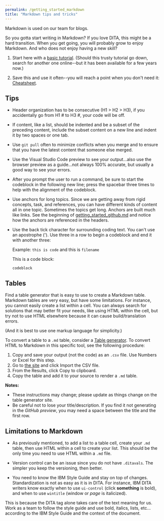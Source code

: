 ```yaml
---
permalink: /getting_started_markdown
title: "Markdown tips and tricks"
---
```


Markdown is used on our team for blogs.

So you gotta start writing in Markdown? If you love DITA, this might be a hard transition. When you get going, you will probably grow to enjoy Markdown. And who does not enjoy having a new skill?

1. Start here with a [basic tutorial](https://www.markdowntutorial.com/). (Should this trusty tutorial go down, search for another one online--but it has been available for a few years now.)
   
2. Save this and use it often--you will reach a point when you don't need it: [Cheatsheet](https://github.com/adam-p/markdown-here/wiki/Markdown-Cheatsheet).

## Tips
   
- Header organization has to be consecutive (H1 > H2 > H3), if you accidentally go from H1 # to H3 #, your code will be off.
- If content, like a list, should be indented and be a subset of the preceding content, include the subset content on a new line and indent it by two spaces or one tab. 
- Use `git pull` often to minimize conflicts when you merge and to ensure that you have the latest content that someone else merged. 
- Use the Visual Studio Code preview to see your output...also use the browser preview as a guide...not always 100% accurate, but usually a good way to see your errors.
- After you prompt the user to run a command, be sure to start the codeblock in the following new line; press the spacebar three times to help with the alignment of the codeblock.
- Use anchors for long topics. Since we are getting away from rigid concepts, task, and references, you can have different kinds of content all in one topic. Sometimes the topics get long. Anchors are built much like links. See the beginning of [getting_started_github.md](getting_started_github.md) and notice how the anchors are referenced in the headers.
- Use the back tick character for surrounding coding text. You can't use an apostrophe ('). Use three in a row to begin a codeblock and end it with another three:

   Example: `this is code` and this is `filename` 

   This is a code block:

   ```
   codeblock
   ```

## Tables

Find a table generator that is easy to use to create a Markdown table. Markdown tables are very easy, but have some limitations. For instance, you cannot easily create a list within a cell. You can always search for solutions that may better fit your needs, like using HTML within the cell, but try not to use HTML elsewhere because it can cause build/translation errors. 

(And it is best to use one markup language for simplicity.)


To convert a table to a `.md` table, consider a [Table generator](https://www.tablesgenerator.com/markdown_tables). To convert HTML to Markdown in this specific tool, see the following procedure:


1. Copy and save your output (not the code) as an `.csv` file. Use Numbers or Excel for this step.
2. Go to [the site](www.tablesgenerator.com) and click Import the CSV file.
3. From the Results, click Copy to clipboard.
4. Copy the table and add it to your source to render a `.md` table.

**Notes:**

- These instructions may change; please update as things change on the table generator site.
- Be careful not to lose your title/description. If you find it not generating in the _GitHub preview_, you may need a space between the title and the first row.

## Limitations to Markdown

- As previously mentioned, to add a list to a table cell, create your `.md` table, then use HTML within a cell to create your list. This should be the only time you need to use HTML within a `.md` file.

- Version control can be an issue since you do not have `.ditavals`. The simpler you keep the versioning, then better.

- You need to know the IBM Style Guide and stay on top of changes. Standardization is not as easy as it is in DITA. For instance, IBM DITA writers know exactly when to use `ui-control` (click **something** is bold), and when to use `wintitle` (window or _page_ is italicized). 

This is because the DITA tag alone takes care of the text meaning for us. Work as a team to follow the style guide and use bold, italics, lists, etc... according to the IBM Style Guide and the context of the document. 


